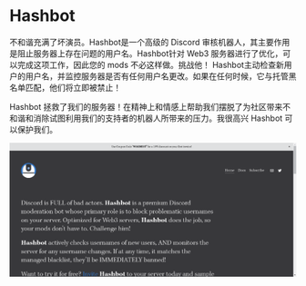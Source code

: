 # Hashbot

不和谐充满了坏演员。Hashbot是一个高级的 Discord 审核机器人，其主要作用是阻止服务器上存在问题的用户名。Hashbot针对 Web3 服务器进行了优化，可以完成这项工作，因此您的 mods 不必这样做。挑战他！
Hashbot主动检查新用户的用户名，并监控服务器是否有任何用户名更改。如果在任何时候，它与托管黑名单匹配，他们将立即被禁止！

Hashbot 拯救了我们的服务器！在精神上和情感上帮助我们摆脱了为社区带来不和谐和消除试图利用我们的支持者的机器人所带来的压力。我很高兴 Hashbot 可以保护我们。

![nft](51231231.png)
